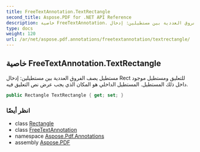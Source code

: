 ```yaml
---
title: FreeTextAnnotation.TextRectangle
second_title: Aspose.PDF for .NET API Reference
description: خاصية FreeTextAnnotation. مستطيل يصف الفروق العددية بين مستطيلين: إدخال Rect للتعليق ومستطيل موجود داخل ذلك المستطيل. المستطيل الداخلي هو المكان الذي يجب عرض نص التعليق فيه
type: docs
weight: 120
url: /ar/net/aspose.pdf.annotations/freetextannotation/textrectangle/
---
```

## خاصية FreeTextAnnotation.TextRectangle

مستطيل يصف الفروق العددية بين مستطيلين: إدخال Rect للتعليق ومستطيل موجود داخل ذلك المستطيل. المستطيل الداخلي هو المكان الذي يجب عرض نص التعليق فيه.

```csharp
public Rectangle TextRectangle { get; set; }
```

### انظر أيضًا

* class [Rectangle](../../../aspose.pdf/rectangle/)
* class [FreeTextAnnotation](../)
* namespace [Aspose.Pdf.Annotations](../../../aspose.pdf.annotations/)
* assembly [Aspose.PDF](../../../)